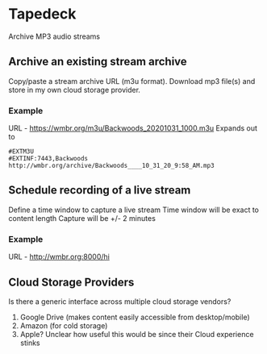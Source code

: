 # Tapedeck

Archive MP3 audio streams

## Archive an existing stream archive
Copy/paste a stream archive URL (m3u format).
Download mp3 file(s) and store in my own cloud storage provider.

### Example 

URL - https://wmbr.org/m3u/Backwoods_20201031_1000.m3u
Expands out to
```
#EXTM3U
#EXTINF:7443,Backwoods
http://wmbr.org/archive/Backwoods____10_31_20_9:58_AM.mp3
```

## Schedule recording of a live stream
Define a time window to capture a live stream
Time window will be exact to content length
Capture will be +/- 2 minutes

### Example
URL - http://wmbr.org:8000/hi

## Cloud Storage Providers

Is there a generic interface across multiple cloud storage vendors?

1. Google Drive (makes content easily accessible from desktop/mobile) 
2. Amazon (for cold storage)
3. Apple?  Unclear how useful this would be since their Cloud experience stinks


